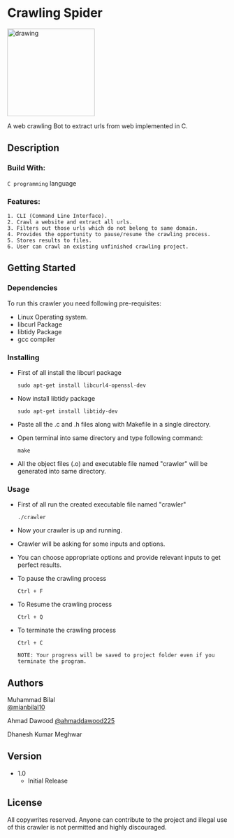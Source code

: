 # Crawling Spider

<img src="https://www.scraping-bot.io/wp-content/uploads/2020/03/Spider-Crawlerweb-shine.png" alt="drawing" width="200"/><br>

A web crawling Bot to extract urls from web implemented in C.

## Description

### Build With:

`C programming` language

### Features:

	1. CLI (Command Line Interface).
	2. Crawl a website and extract all urls.
	3. Filters out those urls which do not belong to same domain.
	4. Provides the opportunity to pause/resume the crawling process.
	5. Stores results to files.
	6. User can crawl an existing unfinished crawling project.

## Getting Started

### Dependencies

To run this crawler you need following pre-requisites:
* Linux Operating system.
* libcurl Package
* libtidy Package
* gcc compiler

### Installing

* First of all install the libcurl package
	```
	sudo apt-get install libcurl4-openssl-dev
	```

* Now install libtidy package
	```
	sudo apt-get install libtidy-dev
	```

* Paste all the .c and .h files along with Makefile in a single directory.

* Open terminal into same directory and type following command:
	```
	make
	```
* All the object files (.o) and executable file named "crawler" will be generated into same directory.

### Usage

* First of all run the created executable file named "crawler"
	```
	./crawler
	```
	
* Now your crawler is up and running.
	
* Crawler will be asking for some inputs and options.

* You can choose appropriate options and provide relevant inputs to get perfect results.

* To pause the crawling process
	```
	Ctrl + F
	```
* To Resume the crawling process
	```
	Ctrl + Q
	```

* To terminate the crawling process
	```
	Ctrl + C
	```
	```
	NOTE: Your progress will be saved to project folder even if you terminate the program.
	```

## Authors

Muhammad Bilal  
[@mianbilal10](https://github.com/mianbilal10)

Ahmad Dawood
[@ahmaddawood225](https://github.com/AhmadDawood225)

Dhanesh Kumar Meghwar

## Version

* 1.0
    * Initial Release

## License

All copywrites reserved. Anyone can contribute to the project and illegal use of this crawler is not permitted and highly discouraged.
